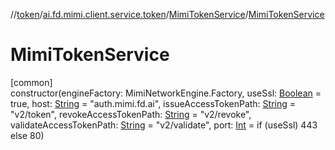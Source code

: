 //[token](../../../index.md)/[ai.fd.mimi.client.service.token](../index.md)/[MimiTokenService](index.md)/[MimiTokenService](-mimi-token-service.md)

# MimiTokenService

[common]\
constructor(engineFactory: MimiNetworkEngine.Factory, useSsl: [Boolean](https://kotlinlang.org/api/core/kotlin-stdlib/kotlin/-boolean/index.html) = true, host: [String](https://kotlinlang.org/api/core/kotlin-stdlib/kotlin/-string/index.html) = &quot;auth.mimi.fd.ai&quot;, issueAccessTokenPath: [String](https://kotlinlang.org/api/core/kotlin-stdlib/kotlin/-string/index.html) = &quot;v2/token&quot;, revokeAccessTokenPath: [String](https://kotlinlang.org/api/core/kotlin-stdlib/kotlin/-string/index.html) = &quot;v2/revoke&quot;, validateAccessTokenPath: [String](https://kotlinlang.org/api/core/kotlin-stdlib/kotlin/-string/index.html) = &quot;v2/validate&quot;, port: [Int](https://kotlinlang.org/api/core/kotlin-stdlib/kotlin/-int/index.html) = if (useSsl) 443 else 80)
